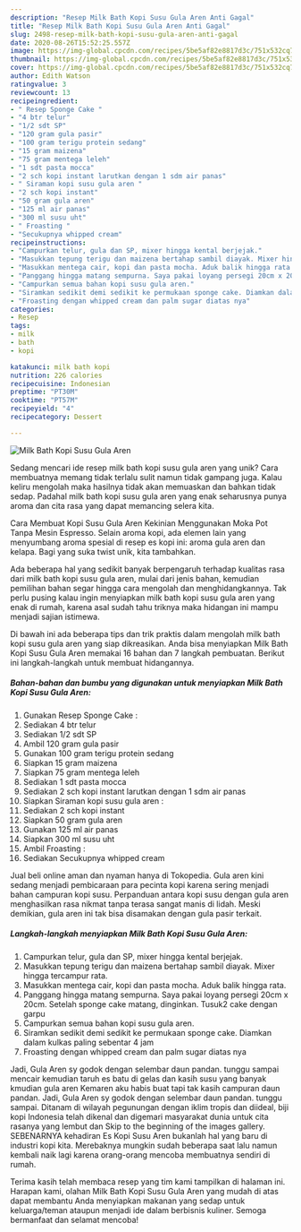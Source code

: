 ```yaml
---
description: "Resep Milk Bath Kopi Susu Gula Aren Anti Gagal"
title: "Resep Milk Bath Kopi Susu Gula Aren Anti Gagal"
slug: 2498-resep-milk-bath-kopi-susu-gula-aren-anti-gagal
date: 2020-08-26T15:52:25.557Z
image: https://img-global.cpcdn.com/recipes/5be5af82e8817d3c/751x532cq70/milk-bath-kopi-susu-gula-aren-foto-resep-utama.jpg
thumbnail: https://img-global.cpcdn.com/recipes/5be5af82e8817d3c/751x532cq70/milk-bath-kopi-susu-gula-aren-foto-resep-utama.jpg
cover: https://img-global.cpcdn.com/recipes/5be5af82e8817d3c/751x532cq70/milk-bath-kopi-susu-gula-aren-foto-resep-utama.jpg
author: Edith Watson
ratingvalue: 3
reviewcount: 13
recipeingredient:
- " Resep Sponge Cake "
- "4 btr telur"
- "1/2 sdt SP"
- "120 gram gula pasir"
- "100 gram terigu protein sedang"
- "15 gram maizena"
- "75 gram mentega leleh"
- "1 sdt pasta mocca"
- "2 sch kopi instant larutkan dengan 1 sdm air panas"
- " Siraman kopi susu gula aren "
- "2 sch kopi instant"
- "50 gram gula aren"
- "125 ml air panas"
- "300 ml susu uht"
- " Froasting "
- "Secukupnya whipped cream"
recipeinstructions:
- "Campurkan telur, gula dan SP, mixer hingga kental berjejak."
- "Masukkan tepung terigu dan maizena bertahap sambil diayak. Mixer hingga tercampur rata."
- "Masukkan mentega cair, kopi dan pasta mocha. Aduk balik hingga rata."
- "Panggang hingga matang sempurna. Saya pakai loyang persegi 20cm x 20cm. Setelah sponge cake matang, dinginkan. Tusuk2 cake dengan garpu"
- "Campurkan semua bahan kopi susu gula aren."
- "Siramkan sedikit demi sedikit ke permukaan sponge cake. Diamkan dalam kulkas paling sebentar 4 jam"
- "Froasting dengan whipped cream dan palm sugar diatas nya"
categories:
- Resep
tags:
- milk
- bath
- kopi

katakunci: milk bath kopi 
nutrition: 226 calories
recipecuisine: Indonesian
preptime: "PT30M"
cooktime: "PT57M"
recipeyield: "4"
recipecategory: Dessert

---
```



![Milk Bath Kopi Susu Gula Aren](https://img-global.cpcdn.com/recipes/5be5af82e8817d3c/751x532cq70/milk-bath-kopi-susu-gula-aren-foto-resep-utama.jpg)

Sedang mencari ide resep milk bath kopi susu gula aren yang unik? Cara membuatnya memang tidak terlalu sulit namun tidak gampang juga. Kalau keliru mengolah maka hasilnya tidak akan memuaskan dan bahkan tidak sedap. Padahal milk bath kopi susu gula aren yang enak seharusnya punya aroma dan cita rasa yang dapat memancing selera kita.

Cara Membuat Kopi Susu Gula Aren Kekinian Menggunakan Moka Pot Tanpa Mesin Espresso. Selain aroma kopi, ada elemen lain yang menyumbang aroma spesial di resep es kopi ini: aroma gula aren dan kelapa. Bagi yang suka twist unik, kita tambahkan.

Ada beberapa hal yang sedikit banyak berpengaruh terhadap kualitas rasa dari milk bath kopi susu gula aren, mulai dari jenis bahan, kemudian pemilihan bahan segar hingga cara mengolah dan menghidangkannya. Tak perlu pusing kalau ingin menyiapkan milk bath kopi susu gula aren yang enak di rumah, karena asal sudah tahu triknya maka hidangan ini mampu menjadi sajian istimewa.


Di bawah ini ada beberapa tips dan trik praktis dalam mengolah milk bath kopi susu gula aren yang siap dikreasikan. Anda bisa menyiapkan Milk Bath Kopi Susu Gula Aren memakai 16 bahan dan 7 langkah pembuatan. Berikut ini langkah-langkah untuk membuat hidangannya.

<!--inarticleads1-->

##### Bahan-bahan dan bumbu yang digunakan untuk menyiapkan Milk Bath Kopi Susu Gula Aren:

1. Gunakan  Resep Sponge Cake :
1. Sediakan 4 btr telur
1. Sediakan 1/2 sdt SP
1. Ambil 120 gram gula pasir
1. Gunakan 100 gram terigu protein sedang
1. Siapkan 15 gram maizena
1. Siapkan 75 gram mentega leleh
1. Sediakan 1 sdt pasta mocca
1. Sediakan 2 sch kopi instant larutkan dengan 1 sdm air panas
1. Siapkan  Siraman kopi susu gula aren :
1. Sediakan 2 sch kopi instant
1. Siapkan 50 gram gula aren
1. Gunakan 125 ml air panas
1. Siapkan 300 ml susu uht
1. Ambil  Froasting :
1. Sediakan Secukupnya whipped cream


Jual beli online aman dan nyaman hanya di Tokopedia. Gula aren kini sedang menjadi pembicaraan para pecinta kopi karena sering menjadi bahan campuran kopi susu. Perpanduan antara kopi susu dengan gula aren menghasilkan rasa nikmat tanpa terasa sangat manis di lidah. Meski demikian, gula aren ini tak bisa disamakan dengan gula pasir terkait. 

<!--inarticleads2-->

##### Langkah-langkah menyiapkan Milk Bath Kopi Susu Gula Aren:

1. Campurkan telur, gula dan SP, mixer hingga kental berjejak.
1. Masukkan tepung terigu dan maizena bertahap sambil diayak. Mixer hingga tercampur rata.
1. Masukkan mentega cair, kopi dan pasta mocha. Aduk balik hingga rata.
1. Panggang hingga matang sempurna. Saya pakai loyang persegi 20cm x 20cm. Setelah sponge cake matang, dinginkan. Tusuk2 cake dengan garpu
1. Campurkan semua bahan kopi susu gula aren.
1. Siramkan sedikit demi sedikit ke permukaan sponge cake. Diamkan dalam kulkas paling sebentar 4 jam
1. Froasting dengan whipped cream dan palm sugar diatas nya


Jadi, Gula Aren sy godok dengan selembar daun pandan. tunggu sampai mencair kemudian taruh es batu di gelas dan kasih susu yang banyak kmudian gula aren Kemaren aku habis buat tapi tak kasih campuran daun pandan. Jadi, Gula Aren sy godok dengan selembar daun pandan. tunggu sampai. Ditanam di wilayah pegunungan dengan iklim tropis dan diideal, biji kopi Indonesia telah dikenal dan digemari masyarakat dunia untuk cita rasanya yang lembut dan Skip to the beginning of the images gallery. SEBENARNYA kehadiran Es Kopi Susu Aren bukanlah hal yang baru di industri kopi kita. Merebaknya mungkin sudah beberapa saat lalu namun kembali naik lagi karena orang-orang mencoba membuatnya sendiri di rumah. 

Terima kasih telah membaca resep yang tim kami tampilkan di halaman ini. Harapan kami, olahan Milk Bath Kopi Susu Gula Aren yang mudah di atas dapat membantu Anda menyiapkan makanan yang sedap untuk keluarga/teman ataupun menjadi ide dalam berbisnis kuliner. Semoga bermanfaat dan selamat mencoba!
